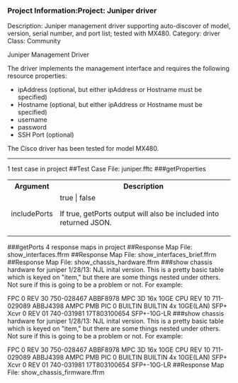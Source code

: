 ### Project Information:Project: Juniper driver
Description: Juniper management driver supporting auto-discover of model, version, serial number, and port list; tested with MX480.
Category: driver
Class: Community

Juniper Management Driver

The driver implements the management interface and requires the
following resource properties:
* ipAddress (optional, but either ipAddress or Hostname must be specified)
* Hostname (optional, but either ipAddress or Hostname must be specified)
* username
* password
* SSH Port (optional)

The Cisco driver has been tested for model MX480.

 ----
1 test case in project
##Test Case File: juniper.fftc
###getProperties
<table><tr><th>Argument</th><th>Description</th></tr>
<tr><td>includePorts</td><td>true | false

If true, getPorts output will also be included into returned JSON.

</tr></td></table>

###getPorts
4 response maps in project
##Response Map File: show_interfaces.ffrm
##Response Map File: show_interfaces_brief.ffrm
##Response Map File: show_chassis_hardware.ffrm
###show chassis hardware for juniper
1/28/13: NJL inital version.  This is a pretty basic table which is keyed on "item," but there are some things nested under others.  Not sure if this is going to be a problem or not.  For example:

FPC 0            REV 30   750-028467   ABBF8978          MPC 3D 16x 10GE
  CPU            REV 10   711-029089   ABBJ4398          AMPC PMB
  PIC 0                   BUILTIN      BUILTIN           4x 10GE(LAN) SFP+
    Xcvr 0       REV 01   740-031981   17T803100654      SFP+-10G-LR
###show chassis hardware for juniper
1/28/13: NJL inital version.  This is a pretty basic table which is keyed on "item," but there are some things nested under others.  Not sure if this is going to be a problem or not.  For example:

FPC 0            REV 30   750-028467   ABBF8978          MPC 3D 16x 10GE
  CPU            REV 10   711-029089   ABBJ4398          AMPC PMB
  PIC 0                   BUILTIN      BUILTIN           4x 10GE(LAN) SFP+
    Xcvr 0       REV 01   740-031981   17T803100654      SFP+-10G-LR
##Response Map File: show_chassis_firmware.ffrm